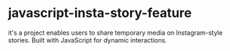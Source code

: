 # javascript-insta-story-feature
it's a project enables users to share temporary media on Instagram-style stories. Built with JavaScript for dynamic interactions.
